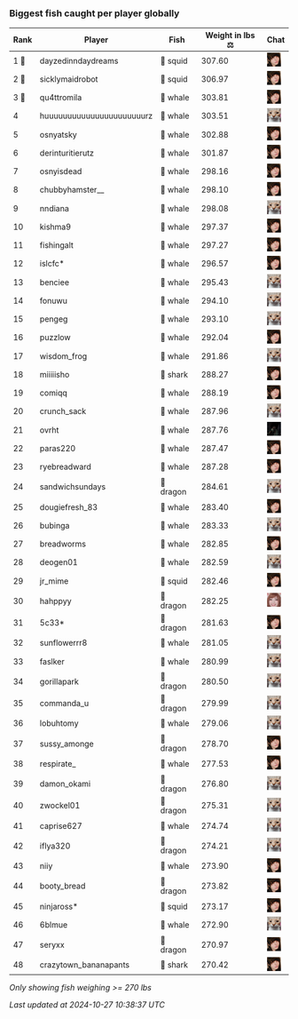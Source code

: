 ### Biggest fish caught per player globally
| Rank | Player | Fish | Weight in lbs ⚖️ | Chat |
|------|--------|-----------|---------|-------|
| 1 🥇  | dayzedinndaydreams | 🦑 squid | 307.60 | ![breadworms](https://raw.githubusercontent.com/blableblup/gofish/main/images/players/breadworms.png) |
| 2 🥈  | sicklymaidrobot | 🦑 squid | 306.97 | ![breadworms](https://raw.githubusercontent.com/blableblup/gofish/main/images/players/breadworms.png) |
| 3 🥉  | qu4ttromila | 🐳 whale | 303.81 | ![breadworms](https://raw.githubusercontent.com/blableblup/gofish/main/images/players/breadworms.png) |
| 4  | huuuuuuuuuuuuuuuuuuuuuurz | 🐳 whale | 303.51 | ![psp1g](https://raw.githubusercontent.com/blableblup/gofish/main/images/players/psp1g.png) |
| 5  | osnyatsky | 🐳 whale | 302.88 | ![breadworms](https://raw.githubusercontent.com/blableblup/gofish/main/images/players/breadworms.png) |
| 6  | derinturitierutz | 🐳 whale | 301.87 | ![breadworms](https://raw.githubusercontent.com/blableblup/gofish/main/images/players/breadworms.png) |
| 7  | osnyisdead | 🐳 whale | 298.16 | ![breadworms](https://raw.githubusercontent.com/blableblup/gofish/main/images/players/breadworms.png) |
| 8  | chubbyhamster__ | 🐳 whale | 298.10 | ![breadworms](https://raw.githubusercontent.com/blableblup/gofish/main/images/players/breadworms.png) |
| 9  | nndiana | 🐳 whale | 298.08 | ![psp1g](https://raw.githubusercontent.com/blableblup/gofish/main/images/players/psp1g.png) |
| 10  | kishma9 | 🐳 whale | 297.37 | ![breadworms](https://raw.githubusercontent.com/blableblup/gofish/main/images/players/breadworms.png) |
| 11  | fishingalt | 🐳 whale | 297.27 | ![breadworms](https://raw.githubusercontent.com/blableblup/gofish/main/images/players/breadworms.png) |
| 12  | islcfc* | 🐳 whale | 296.57 | ![breadworms](https://raw.githubusercontent.com/blableblup/gofish/main/images/players/breadworms.png) |
| 13  | benciee | 🐳 whale | 295.43 | ![psp1g](https://raw.githubusercontent.com/blableblup/gofish/main/images/players/psp1g.png) |
| 14  | fonuwu | 🐳 whale | 294.10 | ![psp1g](https://raw.githubusercontent.com/blableblup/gofish/main/images/players/psp1g.png) |
| 15  | pengeg | 🐳 whale | 293.10 | ![psp1g](https://raw.githubusercontent.com/blableblup/gofish/main/images/players/psp1g.png) |
| 16  | puzzlow | 🐳 whale | 292.04 | ![breadworms](https://raw.githubusercontent.com/blableblup/gofish/main/images/players/breadworms.png) |
| 17  | wisdom_frog | 🐳 whale | 291.86 | ![psp1g](https://raw.githubusercontent.com/blableblup/gofish/main/images/players/psp1g.png) |
| 18  | miiiiisho | 🦈 shark | 288.27 | ![breadworms](https://raw.githubusercontent.com/blableblup/gofish/main/images/players/breadworms.png) |
| 19  | comiqq | 🐳 whale | 288.19 | ![breadworms](https://raw.githubusercontent.com/blableblup/gofish/main/images/players/breadworms.png) |
| 20  | crunch_sack | 🐳 whale | 287.96 | ![psp1g](https://raw.githubusercontent.com/blableblup/gofish/main/images/players/psp1g.png) |
| 21  | ovrht | 🐳 whale | 287.76 | ![ovrht](https://raw.githubusercontent.com/blableblup/gofish/main/images/players/ovrht.png) |
| 22  | paras220 | 🐳 whale | 287.47 | ![breadworms](https://raw.githubusercontent.com/blableblup/gofish/main/images/players/breadworms.png) |
| 23  | ryebreadward | 🐳 whale | 287.28 | ![breadworms](https://raw.githubusercontent.com/blableblup/gofish/main/images/players/breadworms.png) |
| 24  | sandwichsundays | 🐉 dragon | 284.61 | ![psp1g](https://raw.githubusercontent.com/blableblup/gofish/main/images/players/psp1g.png) |
| 25  | dougiefresh_83 | 🐳 whale | 283.40 | ![breadworms](https://raw.githubusercontent.com/blableblup/gofish/main/images/players/breadworms.png) |
| 26  | bubinga | 🐳 whale | 283.33 | ![psp1g](https://raw.githubusercontent.com/blableblup/gofish/main/images/players/psp1g.png) |
| 27  | breadworms | 🐳 whale | 282.85 | ![breadworms](https://raw.githubusercontent.com/blableblup/gofish/main/images/players/breadworms.png) |
| 28  | deogen01 | 🐳 whale | 282.59 | ![psp1g](https://raw.githubusercontent.com/blableblup/gofish/main/images/players/psp1g.png) |
| 29  | jr_mime | 🦑 squid | 282.46 | ![breadworms](https://raw.githubusercontent.com/blableblup/gofish/main/images/players/breadworms.png) |
| 30  | hahppyy | 🐉 dragon | 282.25 | ![vaiastol](https://raw.githubusercontent.com/blableblup/gofish/main/images/players/vaiastol.png) |
| 31  | 5c33* | 🐉 dragon | 281.63 | ![breadworms](https://raw.githubusercontent.com/blableblup/gofish/main/images/players/breadworms.png) |
| 32  | sunflowerrr8 | 🐳 whale | 281.05 | ![psp1g](https://raw.githubusercontent.com/blableblup/gofish/main/images/players/psp1g.png) |
| 33  | faslker | 🐳 whale | 280.99 | ![psp1g](https://raw.githubusercontent.com/blableblup/gofish/main/images/players/psp1g.png) |
| 34  | gorillapark | 🐉 dragon | 280.50 | ![psp1g](https://raw.githubusercontent.com/blableblup/gofish/main/images/players/psp1g.png) |
| 35  | commanda_u | 🐉 dragon | 279.99 | ![psp1g](https://raw.githubusercontent.com/blableblup/gofish/main/images/players/psp1g.png) |
| 36  | lobuhtomy | 🐳 whale | 279.06 | ![psp1g](https://raw.githubusercontent.com/blableblup/gofish/main/images/players/psp1g.png) |
| 37  | sussy_amonge | 🐉 dragon | 278.70 | ![breadworms](https://raw.githubusercontent.com/blableblup/gofish/main/images/players/breadworms.png) |
| 38  | respirate_ | 🐳 whale | 277.53 | ![breadworms](https://raw.githubusercontent.com/blableblup/gofish/main/images/players/breadworms.png) |
| 39  | damon_okami | 🐉 dragon | 276.80 | ![psp1g](https://raw.githubusercontent.com/blableblup/gofish/main/images/players/psp1g.png) |
| 40  | zwockel01 | 🐉 dragon | 275.31 | ![psp1g](https://raw.githubusercontent.com/blableblup/gofish/main/images/players/psp1g.png) |
| 41  | caprise627 | 🐳 whale | 274.74 | ![psp1g](https://raw.githubusercontent.com/blableblup/gofish/main/images/players/psp1g.png) |
| 42  | iflya320 | 🐉 dragon | 274.21 | ![psp1g](https://raw.githubusercontent.com/blableblup/gofish/main/images/players/psp1g.png) |
| 43  | niiy | 🐳 whale | 273.90 | ![breadworms](https://raw.githubusercontent.com/blableblup/gofish/main/images/players/breadworms.png) |
| 44  | booty_bread | 🐉 dragon | 273.82 | ![breadworms](https://raw.githubusercontent.com/blableblup/gofish/main/images/players/breadworms.png) |
| 45  | ninjaross* | 🦑 squid | 273.17 | ![breadworms](https://raw.githubusercontent.com/blableblup/gofish/main/images/players/breadworms.png) |
| 46  | 6blmue | 🐳 whale | 272.90 | ![psp1g](https://raw.githubusercontent.com/blableblup/gofish/main/images/players/psp1g.png) |
| 47  | seryxx | 🐉 dragon | 270.97 | ![breadworms](https://raw.githubusercontent.com/blableblup/gofish/main/images/players/breadworms.png) |
| 48  | crazytown_bananapants | 🦈 shark | 270.42 | ![breadworms](https://raw.githubusercontent.com/blableblup/gofish/main/images/players/breadworms.png) |

_Only showing fish weighing >= 270 lbs_

_Last updated at 2024-10-27 10:38:37 UTC_